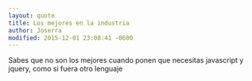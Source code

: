 ```yaml
---
layout: quote
title: Los mejores en la industria
author: Joserra
modified: 2015-12-01 23:08:41 -0600
---
```

Sabes que no son los mejores cuando ponen que necesitas javascript y jquery, como si fuera otro lenguaje
